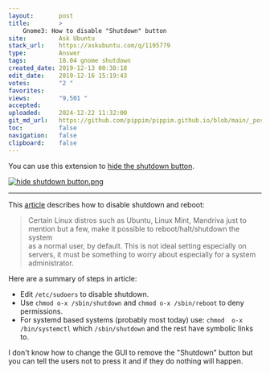 ```yaml
---
layout:       post
title:        >
    Gnome3: How to disable "Shutdown" button
site:         Ask Ubuntu
stack_url:    https://askubuntu.com/q/1195779
type:         Answer
tags:         18.04 gnome shutdown
created_date: 2019-12-13 00:38:18
edit_date:    2019-12-16 15:19:43
votes:        "2 "
favorites:    
views:        "9,501 "
accepted:     
uploaded:     2024-12-22 11:32:00
git_md_url:   https://github.com/pippim/pippim.github.io/blob/main/_posts/2019/2019-12-13-Gnome3_-How-to-disable-_Shutdown_-button.md
toc:          false
navigation:   false
clipboard:    false
---
```


You can use this extension to [hide the shutdown button][1].

[![hide shutdown button.png][2]][2]

----------


This [article][3] describes how to disable shutdown and reboot:

> Certain Linux distros such as Ubuntu, Linux Mint, Mandriva just to  
> mention but a few, make it possible to reboot/halt/shutdown the system  
> as a normal user, by default. This is not ideal setting especially on  
> servers, it must be something to worry about especially for a system  
> administrator.  

Here are a summary of steps in article:

- Edit `/etc/sudoers` to disable shutdown.
- Use `chmod o-x /sbin/shutdown` and `chmod o-x /sbin/reboot` to deny permissions.
- For systemd based systems (probably most today) use: `chmod  o-x /bin/systemctl` which `/sbin/shutdown` and the rest have symbolic links to.

I don't know how to change the GUI to remove the "Shutdown" button but you can tell the users not to press it and if they do nothing will happen.


  [1]: https://extensions.gnome.org/extension/1346/hide-shutdown-button/
  [2]: https://pippim.github.io/assets/img/posts/2019/QsrN8.png
  [3]: https://www.tecmint.com/disable-shutdown-and-reboot-commands-in-linux/
